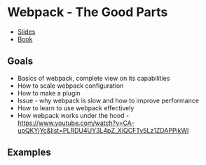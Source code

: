 # Webpack - The Good Parts

* [Slides](https://presentations.survivejs.com/webpack-the-good-parts/)
* [Book](https://survivejs.com/webpack/)

## Goals

* Basics of webpack, complete view on its capabilities
* How to scale webpack configuration
* How to make a plugin
* Issue - why webpack is slow and how to improve performance
* How to learn to use webpack effectively
* How webpack works under the hood - https://www.youtube.com/watch?v=CA-upQKYjYc&list=PLRDU4UY3L4pZ_XiQCFTv5Lz1ZDAPPikWl

## Examples

